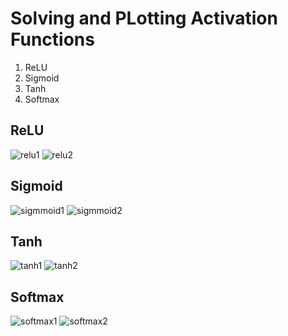 # Solving and PLotting Activation Functions

1. ReLU
2. Sigmoid
3. Tanh
4. Softmax

## ReLU

![relu1](./Plots/relu-plot.png)
![relu2](./Mathematics/ReLU.jpg)

## Sigmoid

![sigmmoid1](./Plots/sigmoid.png)
![sigmmoid2](./Mathematics/Sigmoid.jpg)

## Tanh

![tanh1](./Plots/tanh_graph.png)
![tanh2](./Mathematics/Tanh.jpg)

## Softmax

![softmax1](./Plots/softmax-plot.png)
![softmax2](./Mathematics/Softmax.jpg)